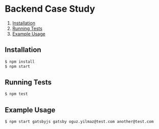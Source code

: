 # Backend Case Study

1. [Installation](#installation)
2. [Running Tests](#running-tests)
3. [Example Usage](#example-usage)

## Installation

```bash
$ npm install
$ npm start
```

## Running Tests

```bash
$ npm test
```

## Example Usage

```bash
$ npm start gatsbyjs gatsby oguz.yilmaz@test.com another@test.com
```
